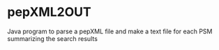 # pepXML2OUT
Java program to parse a pepXML file and make a text file for each PSM summarizing the search results
